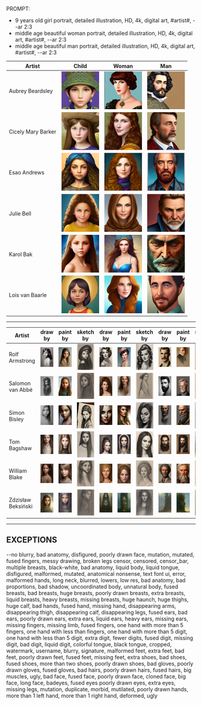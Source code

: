 PROMPT: 
* 9 years old girl portrait, detailed illustration, HD, 4k, digital art, #artist#, --ar 2:3 
* middle age beautiful woman portrait, detailed illustration, HD, 4k, digital art, #artist#, --ar 2:3
* middle age beautiful man portrait, detailed illustration, HD, 4k, digital art, #artist#, --ar 2:3

| Artist | Child | Woman | Man |
| --- | --- | --- | --- |
| Aubrey Beardsley | <img src="./Assets/Caracters/AubreyBeardsley/Child.jpg" width="100"> | <img src="./Assets/Caracters/AubreyBeardsley/Woman.jpg" width="100"> | <img src="./Assets/Caracters/AubreyBeardsley/Man.jpg" width="100"> |
| Cicely Mary Barker | <img src="./Assets/Caracters/CicelyMaryBarker/Child.jpg" width="100"> | <img src="./Assets/Caracters/CicelyMaryBarker/Woman.jpg" width="100"> | <img src="./Assets/Caracters/CicelyMaryBarker/Man.jpg" width="100"> |
| Esao Andrews | <img src="./Assets/Caracters/EsaoAndrews/Child.jpg" width="100"> | <img src="./Assets/Caracters/EsaoAndrews/Woman.jpg" width="100"> | <img src="./Assets/Caracters/EsaoAndrews/Man.jpg" width="100"> |
| Julie Bell | <img src="./Assets/Caracters/JulieBell/Child.jpg" width="100"> | <img src="./Assets/Caracters/JulieBell/Woman.jpg" width="100"> | <img src="./Assets/Caracters/JulieBell/Man.jpg" width="100"> |
| Karol Bak | <img src="./Assets/Caracters/KarolBak/Child.jpg" width="100"> | <img src="./Assets/Caracters/KarolBak/Woman.jpg" width="100"> | <img src="./Assets/Caracters/KarolBak/Man.jpg" width="100"> |
| Lois van Baarle | <img src="./Assets/Caracters/LoisVanBaarle/Child.jpg" width="100"> | <img src="./Assets/Caracters/LoisVanBaarle/Woman.jpg" width="100"> | <img src="./Assets/Caracters/LoisVanBaarle/Man.jpg" width="100"> |

---

| Artist | draw by | paint by | sketch by | draw by | paint by | sketch by | draw by | paint by | sketch by |
| --- | --- | --- | --- | --- | --- | --- | --- | --- | --- |
| Rolf Armstrong | <img src="./Assets/Caracters/DrawBy/Child/RolfArmstrong.jpg" width="100"> | <img src="./Assets/Caracters/PaintBy/Child/RolfArmstrong.jpg" width="100"> | <img src="./Assets/Caracters/SketchBy/Child/RolfArmstrong.jpg" width="100"> | <img src="./Assets/Caracters/DrawBy/Woman/RolfArmstrong.jpg" width="100"> | <img src="./Assets/Caracters/PaintBy/Woman/RolfArmstrong.jpg" width="100"> | <img src="./Assets/Caracters/SketchBy/Woman/RolfArmstrong.jpg" width="100"> | <img src="./Assets/Caracters/DrawBy/Man/RolfArmstrong.jpg" width="100"> | <img src="./Assets/Caracters/PaintBy/Man/RolfArmstrong.jpg" width="100"> | <img src="./Assets/Caracters/SketchBy/Man/RolfArmstrong.jpg" width="100"> |
| Salomon van Abbé | <img src="./Assets/Caracters/DrawBy/Child/SalomonVanAbbe.jpg" width="100"> | <img src="./Assets/Caracters/PaintBy/Child/SalomonVanAbbe.jpg" width="100"> | <img src="./Assets/Caracters/SketchBy/Child/SalomonVanAbbe.jpg" width="100"> | <img src="./Assets/Caracters/DrawBy/Woman/SalomonVanAbbe.jpg" width="100"> | <img src="./Assets/Caracters/PaintBy/Woman/SalomonVanAbbe.jpg" width="100"> | <img src="./Assets/Caracters/SketchBy/Woman/SalomonVanAbbe.jpg" width="100"> | <img src="./Assets/Caracters/DrawBy/Man/SalomonVanAbbe.jpg" width="100"> | <img src="./Assets/Caracters/PaintBy/Man/SalomonVanAbbe.jpg" width="100"> | <img src="./Assets/Caracters/SketchBy/Man/SalomonVanAbbe.jpg" width="100"> |
| Simon Bisley | <img src="./Assets/Caracters/DrawBy/Child/SimonBisley.jpg" width="100"> | <img src="./Assets/Caracters/PaintBy/Child/SimonBisley.jpg" width="100"> | <img src="./Assets/Caracters/SketchBy/Child/SimonBisley.jpg" width="100"> | <img src="./Assets/Caracters/DrawBy/Woman/SimonBisley.jpg" width="100"> | <img src="./Assets/Caracters/PaintBy/Woman/SimonBisley.jpg" width="100"> | <img src="./Assets/Caracters/SketchBy/Woman/SimonBisley.jpg" width="100"> | <img src="./Assets/Caracters/DrawBy/Man/SimonBisley.jpg" width="100"> | <img src="./Assets/Caracters/PaintBy/Man/SimonBisley.jpg" width="100"> | <img src="./Assets/Caracters/SketchBy/Man/SimonBisley.jpg" width="100"> |
| Tom Bagshaw | <img src="./Assets/Caracters/DrawBy/Child/TomBagshaw.jpg" width="100"> | <img src="./Assets/Caracters/PaintBy/Child/TomBagshaw.jpg" width="100"> | <img src="./Assets/Caracters/SketchBy/Child/TomBagshaw.jpg" width="100"> | <img src="./Assets/Caracters/DrawBy/Woman/TomBagshaw.jpg" width="100"> | <img src="./Assets/Caracters/PaintBy/Woman/TomBagshaw.jpg" width="100"> | <img src="./Assets/Caracters/SketchBy/Woman/TomBagshaw.jpg" width="100"> | <img src="./Assets/Caracters/DrawBy/Man/TomBagshaw.jpg" width="100"> | <img src="./Assets/Caracters/PaintBy/Man/TomBagshaw.jpg" width="100"> | <img src="./Assets/Caracters/SketchBy/Man/TomBagshaw.jpg" width="100"> |
| William Blake | <img src="./Assets/Caracters/DrawBy/Child/WilliamBlake.jpg" width="100"> | <img src="./Assets/Caracters/PaintBy/Child/WilliamBlake.jpg" width="100"> | <img src="./Assets/Caracters/SketchBy/Child/WilliamBlake.jpg" width="100"> | <img src="./Assets/Caracters/DrawBy/Woman/WilliamBlake.jpg" width="100"> | <img src="./Assets/Caracters/PaintBy/Woman/WilliamBlake.jpg" width="100"> | <img src="./Assets/Caracters/SketchBy/Woman/WilliamBlake.jpg" width="100"> | <img src="./Assets/Caracters/DrawBy/Man/WilliamBlake.jpg" width="100"> | <img src="./Assets/Caracters/PaintBy/Man/WilliamBlake.jpg" width="100"> | <img src="./Assets/Caracters/SketchBy/Man/WilliamBlake.jpg" width="100"> |
| Zdzisław Beksiński | <img src="./Assets/Caracters/DrawBy/Child/ZdzislawBeksinski.jpg" width="100"> | <img src="./Assets/Caracters/PaintBy/Child/ZdzislawBeksinski.jpg" width="100"> | <img src="./Assets/Caracters/SketchBy/Child/ZdzislawBeksinski.jpg" width="100"> | <img src="./Assets/Caracters/DrawBy/Woman/ZdzislawBeksinski.jpg" width="100"> | <img src="./Assets/Caracters/PaintBy/Woman/ZdzislawBeksinski.jpg" width="100"> | <img src="./Assets/Caracters/SketchBy/Woman/ZdzislawBeksinski.jpg" width="100"> | <img src="./Assets/Caracters/DrawBy/Man/ZdzislawBeksinski.jpg" width="100"> | <img src="./Assets/Caracters/PaintBy/Man/ZdzislawBeksinski.jpg" width="100"> | <img src="./Assets/Caracters/SketchBy/Man/ZdzislawBeksinski.jpg" width="100"> |

---

## EXCEPTIONS
--no blurry, bad anatomy, disfigured, poorly drawn face, mutation, mutated, fused fingers, messy drawing, broken legs censor, censored, censor_bar, multiple breasts, black-white, bad anatomy, liquid body, liquid tongue, disfigured, malformed, mutated, anatomical nonsense, text font ui, error, malformed hands, long neck, blurred, lowers, low res, bad anatomy, bad proportions, bad shadow, uncoordinated body, unnatural body, fused breasts, bad breasts, huge breasts, poorly drawn breasts, extra breasts, liquid breasts, heavy breasts, missing breasts, huge haunch, huge thighs, huge calf, bad hands, fused hand, missing hand, disappearing arms, disappearing thigh, disappearing calf, disappearing legs, fused ears, bad ears, poorly drawn ears, extra ears, liquid ears, heavy ears, missing ears, missing fingers, missing limb, fused fingers, one hand with more than 5 fingers, one hand with less than fingers, one hand with more than 5 digit, one hand with less than 5 digit, extra digit, fewer digits, fused digit, missing digit, bad digit, liquid digit, colorful tongue, black tongue, cropped, watermark, username, blurry, signature, malformed feet, extra feet, bad feet, poorly drawn feet, fused feet, missing feet, extra shoes, bad shoes, fused shoes, more than two shoes, poorly drawn shoes, bad gloves, poorly drawn gloves, fused gloves, bad hairs, poorly drawn hairs, fused hairs, big muscles, ugly, bad face, fused face, poorly drawn face, cloned face, big face, long face, badeyes, fused eyes poorly drawn eyes, extra eyes, missing legs, mutation, duplicate, morbid, mutilated, poorly drawn hands, more than 1 left hand, more than 1 right hand, deformed, ugly